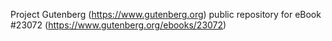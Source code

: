 Project Gutenberg (https://www.gutenberg.org) public repository for eBook #23072 (https://www.gutenberg.org/ebooks/23072)
